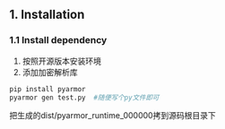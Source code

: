 ## 1. Installation


### 1.1 Install dependency

1. 按照开源版本安装环境
2. 添加加密解析库
```bash
pip install pyarmor
pyarmor gen test.py  #随便写个py文件即可
```
把生成的dist/pyarmor_runtime_000000拷到源码根目录下
